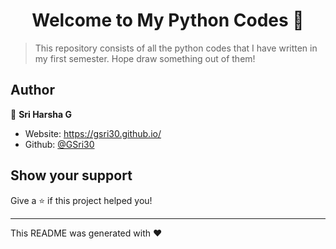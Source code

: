 <h1 align="center">Welcome to My Python Codes 👋</h1>
<p>
</p>

> This repository consists of all the python codes that I have written in my first semester. Hope draw something out of them!

## Author

👤 **Sri Harsha G**

* Website: https://gsri30.github.io/
* Github: [@GSri30](https://github.com/GSri30)

## Show your support

Give a ⭐️ if this project helped you!

***
This README was generated with ❤️ 
